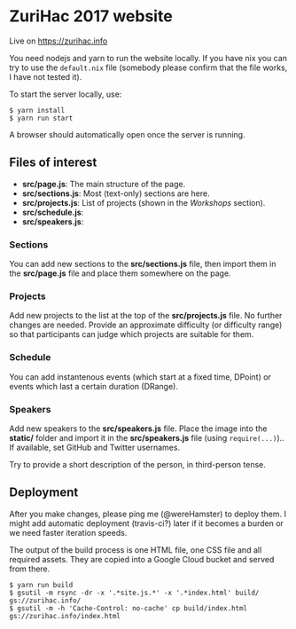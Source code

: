 # ZuriHac 2017 website

Live on https://zurihac.info

You need nodejs and yarn to run the website locally. If you have nix you can try
to use the `default.nix` file (somebody please confirm that the file works, I have
not tested it).

To start the server locally, use:

    $ yarn install
    $ yarn run start

A browser should automatically open once the server is running.

## Files of interest

 - **src/page.js**: The main structure of the page.
 - **src/sections.js**: Most (text-only) sections are here.
 - **src/projects.js**: List of projects (shown in the *Workshops* section).
 - **src/schedule.js**:
 - **src/speakers.js**:


### Sections

You can add new sections to the **src/sections.js** file, then import them in the **src/page.js**
file and place them somewhere on the page.

### Projects

Add new projects to the list at the top of the **src/projects.js** file. No further
changes are needed. Provide an approximate difficulty (or difficulty range) so that
participants can judge which projects are suitable for them.

### Schedule

You can add instantenous events (which start at a fixed time, DPoint) or events which
last a certain duration (DRange).

### Speakers

Add new speakers to the **src/speakers.js** file. Place the image into the **static/** folder
and import it in the **src/speakers.js** file (using `require(...)`).. If available, set
GitHub and Twitter usernames.

Try to provide a short description of the person, in third-person tense.

## Deployment

After you make changes, please ping me (@wereHamster) to deploy them. I might
add automatic deployment (travis-ci?) later if it becomes a burden or we need faster
iteration speeds.

The output of the build process is one HTML file, one CSS file and all
required assets. They are copied into a Google Cloud bucket and served
from there.

    $ yarn run build
    $ gsutil -m rsync -dr -x '.*site.js.*' -x '.*index.html' build/ gs://zurihac.info/
    $ gsutil -m -h 'Cache-Control: no-cache' cp build/index.html gs://zurihac.info/index.html
